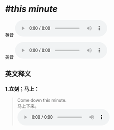 # ***\#this minute*** 
英音
<audio src="./media/this minute1_AAC.aac" controls="controls"></audio>

美音
<audio src="./media/this minute2_AAC.aac" controls="controls"></audio>



  

英文释义
---
### 1.**立刻；马上：**  

 > Come down this minute.   
 > 马上下来。    
<audio src="./media/minute-8.aac" controls="controls"></audio>


